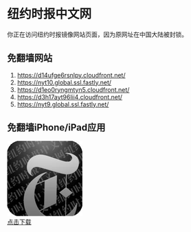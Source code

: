 <h1>纽约时报中文网</h1>
<p>你正在访问纽约时报镜像网站页面，因为原网址在中国大陆被封锁。</p>
<h2>免翻墙网站</h2>
<ol>
<li><a href="https://d14ufge6rsnlpy.cloudfront.net/" target="1">https://d14ufge6rsnlpy.cloudfront.net/</a></li>
<li><a href="https://nyt10.global.ssl.fastly.net/" target="2">https://nyt10.global.ssl.fastly.net/</a></li>
<li><a href="https://d1eo0ryngmtyn5.cloudfront.net/" target="3">https://d1eo0ryngmtyn5.cloudfront.net/</a></li>
<li><a href="https://d3h17ayt96lii4.cloudfront.net/" target="4">https://d3h17ayt96lii4.cloudfront.net/</a></li>
<li><a href="https://nyt9.global.ssl.fastly.net/" target="5">https://nyt9.global.ssl.fastly.net/</a></li>
</ol>
<h2>免翻墙iPhone/iPad应用</h2>
<p>
	<a href="https://itunes.apple.com/cn/app/niu-yue-shi-bao-zhong-wen-wang/id807498298?mt=8">
		<img src="icon175x175.jpeg" />
		<br/>点击下载
	</a>
</p>